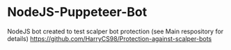 # NodeJS-Puppeteer-Bot

NodeJS bot created to test scalper bot protection (see Main respository for details)
https://github.com/HarryCS98/Protection-against-scalper-bots
